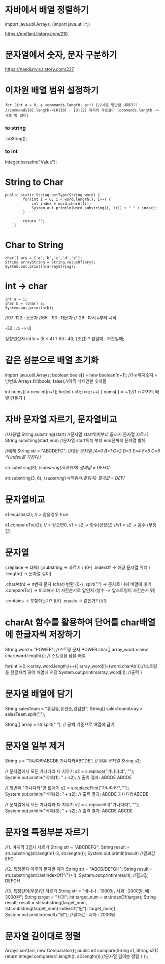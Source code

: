# 자바에서 배열 정렬하기

import java.util.Arrays;
(import java.util.*;)

https://emflant.tistory.com/210

# 문자열에서 숫자, 문자 구분하기

https://needjarvis.tistory.com/227

# 이차원 배열 범위 설정하기

```
for (int a = 0; a <commands.length; a++) {//세로 방만큼 내려가기
//commands[0].length->[0][0] - [0][2] 까지의 가로길이 (commands.length -> 세로 방 길이)

```

### to string
.toString();
### to int
Integer.parseInt("Value");

# String to Char

```
public static String getType(String word) {
        for(int i = 0; i < word.length(); i++) {
            int index = word.charAt(i);
            System.out.println(word.substring(i, i+1) + " " + index);
        }        
        
        return "";
    }
```

# Char to String
```
char[] ary = {'a','b','c','d','e'};
String arrayString = String.valueOf(ary);
System.out.println(arrayString);
```

# int -> char
```
int a = 1;
char b = (char) a;
System.out.println(b);
```


 //97-122 : 소문자
      //65 - 90 : 대문자
      //-26 : 다시 a부터 시작

-32 : 소 -> 대

삼항연산자
int b = (5 < 4) ? 50 : 40; 
(조건) ? 참일때 : 거짓일때;

# 같은 성분으로 배열 초기화

import java.util.Arrays;
boolean bools[] = new boolean[n+1]; //1-n까지숫자 = 방번호
Arrays.fill(bools, false);//아직 삭제안한 숫자들




int nums[] = new int[n+1];
      for(int i =0; i<n; i++) {
          nums[i] = i+1;//1-n 까지의 배열 만들기
      }


# 자바 문자열 자르기, 문자열비교

//사용법
String.substring(start) //문자열  start위치부터 끝까지 문자열 자르기
String.substring(start,end) //문자열  start위치 부터 end전까지 문자열 발췌
		

//예제
String str = "ABCDEFG"; //대상 문자열
/*A=0 B=1 C=2 D=3 E=4 F=5 G=6의 index를 가진다.*/
		
str.substring(3); 
/*substring(시작위치) 결과값 = DEFG*/

str.substring(3, 6); 
/*substring(시작위치,끝위치) 결과값 = DEF*/


# 문자열비교
s1.equals(s2); // > 같을경우 true

s1.compareTo(s2); // > 같으면0, s1 > s2 -> 양수(긍정값)
//s1 < s2 -> 음수 (부정값)


# 문자열 

(.replace  -> 대체)
(.substring -> 자르기 / (0-)
 .indexOf -> 해당 문자열 위치 /
 .length() -> 문자열 길이)


.charAt(n) -> n번째 문자 (char) 반환 (0-)
.split(".") -> 문자로 나눠 배열에 넣기
.compareTo() -> 비교해서 더 사전순서로 앞인지 (양수 -> 앞스트링이 사전순서 뒤)

.contains -> 포함하는가? (t/f)
.equals -> 같은가? (t/f)

# charAt 함수를 활용하여 단어를 char배열에 한글자씩 저장하기

String word = "POWER"; //스트링 문자 POWER
char[] array_word = new char[word.length()]; // 스트링을 담을 배열

for(int i=0;i<array_word.length;i++){ 
	array_word[i]=(word.charAt(i));//스트링을 한글자씩 끊어 배열에 저장
	System.out.println(array_word[i]); //출력
}


# 문자열 배열에 담기

String salesTeam = "홍길동,유관순,강감찬";
String[] salesTeamArray = salesTeam.split(",");

String[] array = str.split(" ");
// 공백 기준으로 배열에 담기

# 문자열 일부 제거

String s  = "가나다라ABCDE 가나다라ABCDE"; // 원본 문자열
String s2;

// 문자열에서 모든 가나다라 다 지우기
s2 = s.replace("가나다라", "");
System.out.println("삭제(1): " + s2); // 출력 결과: ABCDE ABCDE

// 첫번째 "가나다라"만 없애기
s2 = s.replaceFirst("가나다라", "");
System.out.println("삭제(2): " + s2); // 출력 결과: ABCDE 가나다라ABCDE

// 문자열에서 모든 가나다라 다 지우기
s2 = s.replaceAll("가나다라", "");
System.out.println("삭제(3): " + s2); // 출력 결과: ABCDE ABCDE


# 문자열 특정부분 자르기

//1. 마지막 3글자 자르기
String str = "ABCDEFG"; 
String result = str.substring(str.length()-3, str.length());
System.out.println(result)
 //결과값EFG



//2. 특정문자 이후의 문자열 제거
String str = "ABCD/DEFGH";
String result = str.substring(str.lastIndexOf("/")+1);
System.out.println(result); 
//결과값 DEFGH



//3. 특정단어(부분)만 자르기
String str = "바나나 : 1000원, 사과 : 2000원, 배 : 3000원";
String target = "사과";
int target_num = str.indexOf(target); 
String result; result = str.substring(target_num,(str.substring(target_num).indexOf("원")+target_num));
System.out.println(result+"원"); 
//결과값 : 사과 : 2000원


# 문자열 길이대로 정렬

Arrays.sort(arr, new Comparator<String>(){
	public int compare(String s1, String s2){
		return Integer.compare(s1.length(), s2.length());//문자열 길이순 정렬
	}
});
